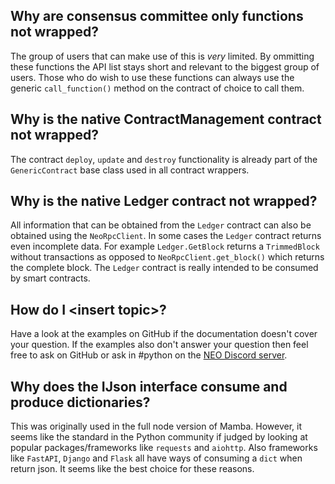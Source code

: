 ## Why are consensus committee only functions not wrapped?
The group of users that can make use of this is _very_ limited. By ommitting these functions the API list stays short and
relevant to the biggest group of users. Those who do wish to use these functions can always use the generic 
`call_function()` method on the contract of choice to call them.

## Why is the native ContractManagement contract not wrapped?
The contract `deploy`, `update` and `destroy` functionality is already part of the `GenericContract` base class used in 
all contract wrappers.

## Why is the native Ledger contract not wrapped?
All information that can be obtained from the `Ledger` contract can also be obtained using the `NeoRpcClient`. In some 
cases the `Ledger` contract returns even incomplete data. For example `Ledger.GetBlock` returns a `TrimmedBlock` without
transactions as opposed to `NeoRpcClient.get_block()` which returns the complete block. The `Ledger` contract is really
intended to be consumed by smart contracts.

## How do I &lt;insert topic&gt;?
Have a look at the examples on GitHub if the documentation doesn't cover your question. If the examples also don't answer
your question then feel free to ask on GitHub or ask in #python on the [NEO Discord server](https://discord.gg/rvZFQ5382k).

## Why does the IJson interface consume and produce dictionaries?
This was originally used in the full node version of Mamba. However, it seems like the standard in the Python community
 if judged by looking at popular packages/frameworks like `requests` and `aiohttp`. Also frameworks like `FastAPI`, 
 `Django` and `Flask` all have ways of consuming a `dict` when return json. It seems like the best choice for these 
 reasons. 